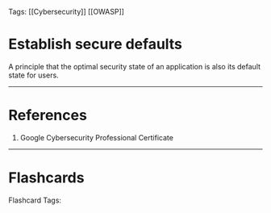 Tags: [[Cybersecurity]] [[OWASP]]
# Establish secure defaults

A principle that the optimal security state of an application is also its default state for users.

---
# References

1. Google Cybersecurity Professional Certificate

---
# Flashcards

Flashcard Tags: 